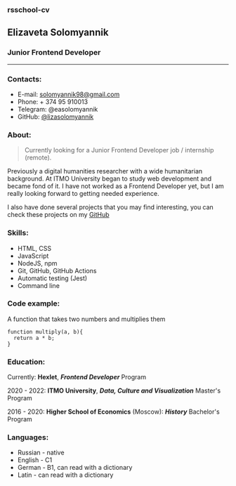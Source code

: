 ### rsschool-cv
## Elizaveta Solomyannik
### Junior Frontend Developer
***
### Contacts:
* E-mail: solomyannik98@gmail.com
* Phone: + 374 95 910013
* Telegram: @easolomyannik
* GitHub: [@lizasolomyannik](https://github.com/lizasolomyannik)

### About:
> Currently looking for a Junior Frontend Developer job / internship (remote).

Previously a digital humanities researcher with a wide humanitarian background. At ITMO University began to study web development and became fond of it. I have not worked as a Frontend Developer yet, but I am really looking forward to getting needed experience. 

I also have done several projects that you may find interesting, you can check these projects on my [GitHub](https://github.com/lizasolomyannik)

### Skills:
* HTML, CSS
* JavaScript
* NodeJS, npm
* Git, GitHub, GitHub Actions
* Automatic testing (Jest)
* Command line

### Code example:
A function that takes two numbers and multiplies them
```
function multiply(a, b){
  return a * b;
}
```

### Education:
Currently: **Hexlet**, ***Frontend Developer*** Program

2020 - 2022: **ITMO University**, ***Data, Culture and Visualization*** Master's Program

2016 - 2020: **Higher School of Economics** (Moscow): ***History*** Bachelor's Program

### Languages:
* Russian - native
* English - C1
* German - B1, can read with a dictionary
* Latin - can read with a dictionary